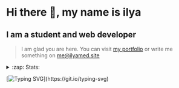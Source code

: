 # Hi there 👋, my name is ilya
## I am a student and web developer
<!-- ![I am a student and web developer](https://i.pinimg.com/originals/b9/ba/44/b9ba446cca2bb06ff1a8d49fd46581ed.jpg) -->

>I am glad you are here. You can visit [my portfolio](https://ilyamed.site/) or write me something on me@ilyamed.site 

<!-- - 🔭 I’m currently working on some pet projects
- 🤔 I’m looking for help with design...
- 🥅 2022 Goals: Find a job
- 💬 Ask me about my favourite movies 
 -->
 
<details>
  <summary>:zap: Stats:</summary>
<p><!-- https://github.com/anmol098/waka-readme-stats -->
  
![Profile Views](https://komarev.com/ghpvc/?username=Terro216&color=blueviolet)

<!--START_SECTION:waka-->
![Code Time](http://img.shields.io/badge/Code%20Time-0%20secs-blue)

**🐱 My GitHub Data** 

> 🏆 400 Contributions in the Year 2022
 > 
> 📦 128.4 kB Used in GitHub's Storage 
 > 
> 💼 Opted to Hire
 > 
> 📜 14 Public Repositories 
 > 
> 🔑 2 Private Repositories  
 > 
**I'm a Night 🦉** 

```text
🌞 Morning    49 commits     ██░░░░░░░░░░░░░░░░░░░░░░░   10.14% 
🌆 Daytime    89 commits     ████░░░░░░░░░░░░░░░░░░░░░   18.43% 
🌃 Evening    198 commits    ██████████░░░░░░░░░░░░░░░   40.99% 
🌙 Night      147 commits    ███████░░░░░░░░░░░░░░░░░░   30.43%

```


📊 **This Week I Spent My Time On** 

```text
⌚︎ Time Zone: Europe/Moscow

💬 Programming Languages: 
No Activity Tracked This Week

🔥 Editors: 
No Activity Tracked This Week

🐱‍💻 Projects: 
No Activity Tracked This Week

```


 Last Updated on 21/06/2022 18:47:11 UTC
<!--END_SECTION:waka-->
  
![GitHub stats](https://github-readme-stats.vercel.app/api?username=Terro216&show_icons=true&theme=darcula)  
</p>
</details>

[![Typing SVG](https://readme-typing-svg.herokuapp.com?color=%23204829&duration=7000&lines=Wake+up%2C+Neo...)](https://git.io/typing-svg)
